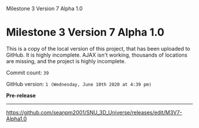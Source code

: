 Milestone 3 Version 7 Alpha 1.0

# Milestone 3 Version 7 Alpha 1.0

This is a copy of the local version of this project, that has been uploaded to GitHub. It is highly incomplete. AJAX isn't working, thousands of locations are missing, and the project is highly incomplete.

Commit count: `39`

GitHub version: `1 (Wednesday, June 10th 2020 at 4:39 pm)`

**Pre-release**

***

https://github.com/seanpm2001/SNU_3D_Universe/releases/edit/M3V7-Alpha1.0

